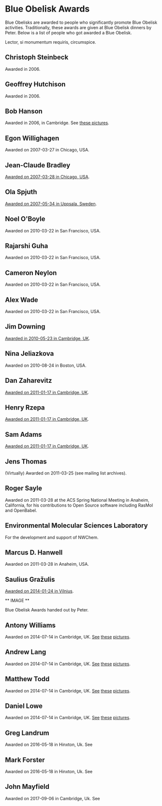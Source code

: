 Blue Obelisk Awards
===================

Blue Obelisks are awarded to people who significantly promote Blue Obelisk activities. Traditionally, these awards are given at Blue Obelisk dinners by Peter. Below is a list of people who got awarded a Blue Obelisk.

Lector, si monumentum requiris, circumspice.

Christoph Steinbeck
-------------------
Awarded in 2006.

Geoffrey Hutchison
-------------------
Awarded in 2006.

Bob Hanson
-------------------

Awarded in 2006, in Cambridge. See [these pictures](http://wwmm.ch.cam.ac.uk/blogs/murrayrust/?p=37).

Egon Willighagen
-------------------
Awarded on 2007-03-27 in Chicago, USA.

Jean-Claude Bradley
-------------------
[Awarded on 2007-03-28 in Chicago, USA](http://www.steinbeck-molecular.de/steinblog/index.php/2014/05/14/in-memory-of-open-science-pioneer-jean-claude-bradley/).

Ola Spjuth
-------------------
[Awarded on 2007-05-34 in Uppsala, Sweden](http://wwmm.ch.cam.ac.uk/blogs/murrayrust/?p=343).

Noel O'Boyle
-------------------
Awarded on 2010-03-22 in San Francisco, USA.

Rajarshi Guha
-------------------
Awarded on 2010-03-22 in San Francisco, USA.

Cameron Neylon
-------------------
Awarded on 2010-03-22 in San Francisco, USA.

Alex Wade
-------------------
Awarded on 2010-03-22 in San Francisco, USA.

Jim Downing
-------------------
[Awarded in 2010-05-23 in Cambridge, UK](http://blogs.ch.cam.ac.uk/pmr/2011/01/19/jim-downing-blue-obelisk/).

Nina Jeliazkova
-------------------
Awarded on 2010-08-24 in Boston, USA.

Dan Zaharevitz
-------------------
[Awarded on 2011-01-17 in Cambridge, UK](https://blogs.ch.cam.ac.uk/pmr/2011/01/17/pmr-symposium-hackfest-and-blue-obelisks/).

Henry Rzepa
-------------------
[Awarded on 2011-01-17 in Cambridge, UK](https://blogs.ch.cam.ac.uk/pmr/2011/01/17/pmr-symposium-hackfest-and-blue-obelisks/).

Sam Adams
-------------------
[Awarded on 2011-01-17 in Cambridge, UK](https://blogs.ch.cam.ac.uk/pmr/2011/01/17/pmr-symposium-hackfest-and-blue-obelisks/).

Jens Thomas
-------------------
(Virtually) Awarded on 2011-03-25 (see mailing list archives).

Roger Sayle
-------------------
Awarded on 2011-03-28 at the ACS Spring National Meeting in Anaheim, California, for his contributions to Open Source software including RasMol and OpenBabel.

Environmental Molecular Sciences Laboratory
-------------------
For the development and support of NWChem.

Marcus D. Hanwell
-------------------
Awarded on 2011-03-28 in Anaheim, USA.

Saulius Gražulis
-------------------
[Awarded on 2014-01-24 in Vilnius](http://blogs.ch.cam.ac.uk/pmr/2014/01/24/saulius-grazulis-gets-blueobelisk-award-if-you-want-open-crystallography-go-to-cod/).

** IMAGE **

Blue Obelisk Awards handed out by Peter.

## Antony Williams

Awarded on 2014-07-14 in Cambridge, UK. [See](https://twitter.com/egonwillighagen/status/488638711576690688) [these](https://twitter.com/10705013/status/488672553586937856) [pictures](https://twitter.com/petermurrayrust/status/488697836390076416).

## Andrew Lang

Awarded on 2014-07-14 in Cambridge, UK. [See](https://twitter.com/egonwillighagen/status/488638711576690688) [these](https://twitter.com/10705013/status/488672553586937856) [pictures](https://twitter.com/petermurrayrust/status/488697836390076416).

## Matthew Todd

Awarded on 2014-07-14 in Cambridge, UK. [See](https://twitter.com/egonwillighagen/status/488638711576690688) [these](https://twitter.com/10705013/status/488672553586937856) [pictures](https://twitter.com/petermurrayrust/status/488697836390076416).

## Daniel Lowe

Awarded on 2014-07-14 in Cambridge, UK. [See](https://twitter.com/egonwillighagen/status/488638711576690688) [these](https://twitter.com/10705013/status/488672553586937856) [pictures](https://twitter.com/petermurrayrust/status/488697836390076416).

Greg Landrum
-------------------
Awarded on 2016-05-18 in Hinxton, Uk. See

Mark Forster
-------------------
Awarded on 2016-05-18 in Hinxton, Uk. See

John Mayfield
-------------------
Awarded on 2017-09-06 in Cambridge, Uk. See
